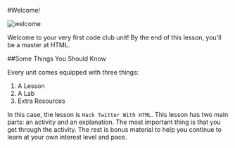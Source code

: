 #Welcome!

<img src="https://s3.amazonaws.com/after-school-assets/welcome.jpg" alt="welcome">

Welcome to your very first code club unit! By the end of this lesson, you'll be a master at HTML.

##Some Things You Should Know

Every unit comes equipped with three things:

1. A Lesson
2. A Lab
3. Extra Resources

In this case, the lesson is `Hack Twitter With HTML`. This lesson has two main parts: an activity and an explanation. The most important thing is that you get through the activity. The rest is bonus material to help you continue to learn at your own interest level and pace.